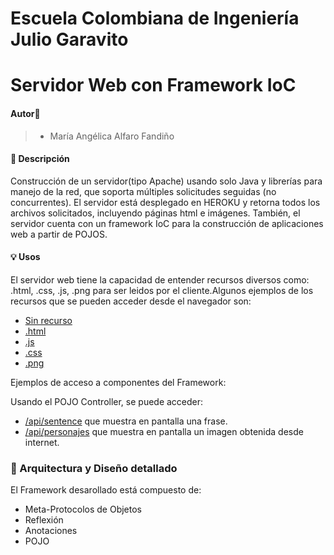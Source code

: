 # Escuela Colombiana de Ingeniería Julio Garavito

# Servidor Web con Framework IoC

#### Autor🙎
> - María Angélica Alfaro Fandiño

#### 🔎 Descripción
Construcción de un servidor(tipo Apache) usando solo Java y librerías para manejo de la red, que soporta múltiples solicitudes seguidas (no concurrentes). El servidor está desplegado en HEROKU y retorna todos los archivos solicitados, incluyendo páginas html e imágenes. También, el servidor cuenta con un framework IoC para la construcción de aplicaciones web a partir de POJOS.

#### 💡 Usos
El servidor web tiene la capacidad de entender recursos diversos como: .html, .css, .js, .png para ser leidos por el cliente.Algunos ejemplos de los recursos que se pueden acceder desde el navegador son:

- [Sin recurso](https://myframework-ioc.herokuapp.com/)
- [.html](https://myframework-ioc.herokuapp.com/index.html)
- [.js](https://myframework-ioc.herokuapp.com/js/app.js)
- [.css](https://myframework-ioc.herokuapp.com/css/style.css)
- [.png](https://myframework-ioc.herokuapp.com/js/app.js/mafalda.png)

Ejemplos de acceso a componentes del Framework:

Usando el POJO Controller, se puede acceder:
- [/api/sentence](https://myframework-ioc.herokuapp.com/api/sentence) que muestra en pantalla una frase.
- [/api/personajes](https://myframework-ioc.herokuapp.com/api/personajes) que muestra en pantalla un imagen obtenida desde internet.

### 📜 Arquitectura y Diseño detallado
El Framework desarollado está compuesto de:

- Meta-Protocolos de Objetos
- Reflexión
- Anotaciones
- POJO





